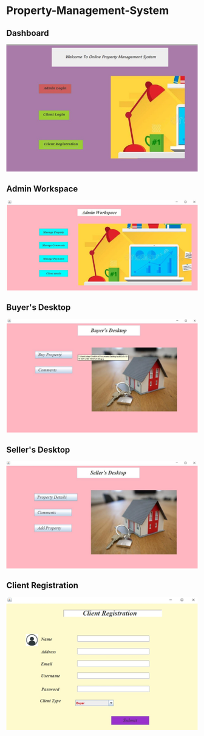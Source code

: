 # Property-Management-System
<h2> Dashboard </h2>
<img src="image/Dashboard.jpg" alt="Alt text" title="Optional title">
<h2> Admin Workspace </h2>
<img src="image/Admin Workspace.jpg" alt="Alt text" title="Optional title">
<h2> Buyer's Desktop </h2>
<img src="image/Buyer's Desktop.jpg" alt="Alt text" title="Optional title">
<h2> Seller's Desktop </h2>
<img src="image/Seller's Desktop.jpg" alt="Alt text" title="Optional title">
<h2> Client Registration </h2>
<img src="image/Client Registration.jpg" alt="Alt text" title="Optional title">
